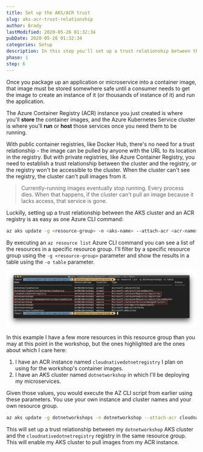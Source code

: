 ```yaml
---
title: Set up the AKS/ACR trust
slug: aks-acr-trust-relationship
author: Brady
lastModified: 2020-05-26 01:32:34
pubDate: 2020-05-26 01:32:34
categories: Setup
description: In this step you'll set up a trust relationship between the AKS cluster and the ACR registry.
phase: 1
step: 6
---
```


Once you package up an application or microservice into a container image, that image must be stored somewhere safe until a consumer needs to get the image to create an instance of it (or thousands of instance of it) and run the application.

The Azure Container Registry (ACR) instance you just created is where you'll **store** the container images, and the Azure Kubernetes Service cluster is where you'll **run** or **host** those services once you need them to be running.

With public container registries, like Docker Hub, there's no need for a trust relationship - the image can be pulled by anyone with the URL to its location in the registry. But with private registries, like Azure Container Registry, you need to establish a trust relationship between the cluster and the registry, or the registry won't be accessible to the cluster. When the cluster can't see the registry, the cluster can't pull images from it.

> Currently-running images eventually stop running. Every process dies. When that happens, if the cluster can't pull an image because it lacks access, that service is gone.

Luckilly, setting up a trust relationship between the AKS cluster and an ACR registry is as easy as one Azure CLI command:

```bash
az aks update -g <resource-group> -n <aks-name> --attach-acr <acr-name>
```

By executing an `az resource list` Azure CLI command you can see a list of the resources in a specific resource group. I'll filter by a specific resource group using the `-g <resource-group>` parameter and show the results in a table using the `-o table` parameter.

![List of my resources](media/list-resources.png)

In this example I have a few more resources in this resource group than you may at this point in the workshop, but the ones highlighted are the ones about which I care here:

1. I have an ACR instance named `cloudnativedotnetregistry` I plan on using for the workshop's container images.
1. I have an AKS cluster named `dotnetworkshop` in which I'll be deploying my microservices.

Given those values, you would execute the AZ CLI script from earlier using these parameters. You use your own instance and cluster names and your own resource group.

```bash
az aks update -g dotnetworkshops -n dotnetworkshop --attach-acr cloudnativedotnetregistry
```

This will set up a trust relationship between my `dotnetworkshop` AKS cluster and the `cloudnativedotnetregistry` registry in the same resource group. This will enable my AKS cluster to pull images from my ACR instance.
